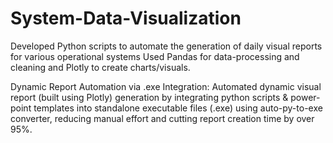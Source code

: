 # System-Data-Visualization

Developed Python scripts to automate the generation of daily visual reports for various operational systems
Used Pandas for data-processing and cleaning and Plotly to create charts/visuals.

Dynamic Report Automation via .exe Integration: Automated dynamic visual report (built using Plotly) generation by integrating python scripts & power-point templates into standalone executable files (.exe) using auto-py-to-exe converter, reducing manual effort and cutting report creation time by over 95%.
